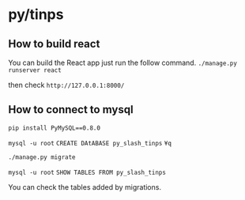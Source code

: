 # py/tinps

## How to build react

You can build the React app just run the follow command.
`
./manage.py runserver react
`

then check `http://127.0.0.1:8000/`

## How to connect to mysql

`pip install PyMySQL==0.8.0`

`mysql -u root`
`CREATE DAtABASE py_slash_tinps`
`¥q`

`./manage.py migrate`

`mysql -u root`
`SHOW TABLES FROM py_slash_tinps`

You can check the tables added by migrations.

